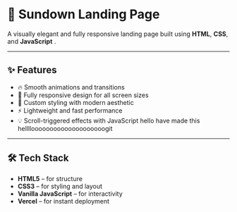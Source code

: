# 🌅 Sundown Landing Page

A visually elegant and fully responsive landing page built using **HTML**, **CSS**, and **JavaScript** .


---

## ✨ Features 

- 🔥 Smooth animations and transitions
- 📱 Fully responsive design for all screen sizes
- 🎨 Custom styling with modern aesthetic
- ⚡️ Lightweight and fast performance
- 💡 Scroll-triggered effects with JavaScript
hello  have made this
helllloooooooooooooooooooogit

---

## 🛠 Tech Stack

- **HTML5** – for structure  
- **CSS3** – for styling and layout  
- **Vanilla JavaScript** – for interactivity  
- **Vercel** – for instant deployment

